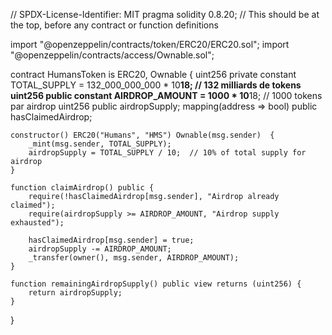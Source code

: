 // SPDX-License-Identifier: MIT
pragma solidity 0.8.20; // This should be at the top, before any contract or function definitions

import "@openzeppelin/contracts/token/ERC20/ERC20.sol";
import "@openzeppelin/contracts/access/Ownable.sol";

contract HumansToken is ERC20, Ownable  {
    uint256 private constant TOTAL_SUPPLY = 132_000_000_000 * 10**18;  // 132 milliards de tokens
    uint256 public constant AIRDROP_AMOUNT = 1000 * 10**18;  // 1000 tokens par airdrop
    uint256 public airdropSupply;
    mapping(address => bool) public hasClaimedAirdrop;

    constructor() ERC20("Humans", "HMS") Ownable(msg.sender)  {
        _mint(msg.sender, TOTAL_SUPPLY);
        airdropSupply = TOTAL_SUPPLY / 10;  // 10% of total supply for airdrop
    }
    
    function claimAirdrop() public {
        require(!hasClaimedAirdrop[msg.sender], "Airdrop already claimed");
        require(airdropSupply >= AIRDROP_AMOUNT, "Airdrop supply exhausted");
        
        hasClaimedAirdrop[msg.sender] = true;
        airdropSupply -= AIRDROP_AMOUNT;
        _transfer(owner(), msg.sender, AIRDROP_AMOUNT);
    }

    function remainingAirdropSupply() public view returns (uint256) {
        return airdropSupply;
    }
}
